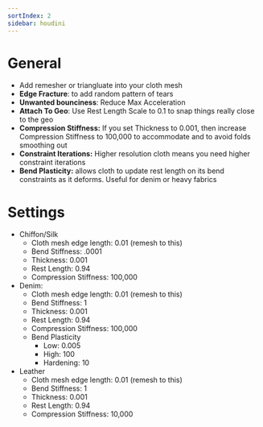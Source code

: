 ```yaml
---
sortIndex: 2
sidebar: houdini
---
```


# General

- Add remesher or triangluate into your cloth mesh
- **Edge Fracture**: to add random pattern of tears
- **Unwanted bounciness**: Reduce Max Acceleration
- **Attach To Geo**: Use Rest Length Scale to 0.1 to snap things really close to the geo
- **Compression Stiffness:** If you set Thickness to 0.001, then increase Compression Stiffness to 100,000 to accommodate and to avoid folds smoothing out
- **Constraint Iterations:** Higher resolution cloth means you need higher constraint iterations
- **Bend Plasticity:** allows cloth to update rest length on its bend constraints as it deforms. Useful for denim or heavy fabrics

# Settings

- Chiffon/Silk
  - Cloth mesh edge length: 0.01 (remesh to this)
  - Bend Stiffness: .0001
  - Thickness: 0.001
  - Rest Length: 0.94
  - Compression Stiffness: 100,000
- Denim:
  - Cloth mesh edge length: 0.01 (remesh to this)
  - Bend Stiffness: 1
  - Thickness: 0.001
  - Rest Length: 0.94
  - Compression Stiffness: 100,000
  - Bend Plasticity 
    - Low: 0.005
    - High: 100
    - Hardening: 10
- Leather
  - Cloth mesh edge length: 0.01 (remesh to this)
  - Bend Stiffness: 1
  - Thickness: 0.001
  - Rest Length: 0.94
  - Compression Stiffness: 10,000

